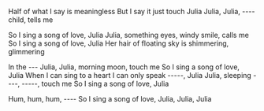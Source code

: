 Half of what I say is meaningless
But I say it just touch Julia
Julia, Julia, ---- child, tells me

So I sing a song of love, Julia
Julia, something eyes, windy smile, calls me
So I sing a song of love, Julia
Her hair of floating sky is shimmering, glimmering

In the ---
Julia, Julia, morning moon, touch me
So I sing a song of love, Julia
When I can sing to a heart
I can only speak -----, Julia
Julia, sleeping ----, -----, touch me
So I sing a song of love, Julia

Hum, hum, hum, ----
So I sing a song of love, Julia, Julia, Julia
